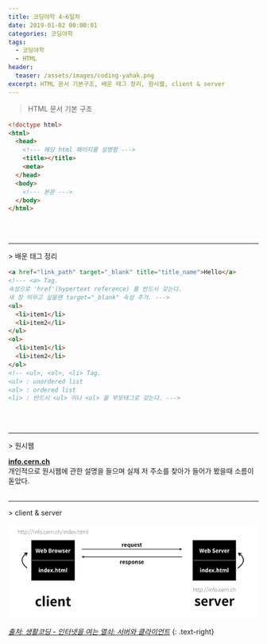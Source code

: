```yaml
---
title: 코딩야학 4~6일차
date: 2019-01-02 00:00:01
categories: 코딩야학
tags:
  - 코딩야학
  - HTML
header:
  teaser: /assets/images/coding-yahak.png
excerpt: HTML 문서 기본구조, 배운 태그 정리, 원시웹, client & server
---
```


> HTML 문서 기본 구조

```html
<!doctype html>
<html>
  <head>
    <!--- 해당 html 페이지를 설명함 --->
    <title></title>
    <meta>
  </head>
  <body>
    <!--- 본문 --->
  </body>
</html>
```
<br><br>
<hr>
> 배운 태그 정리

```html
<a href="link_path" target="_blank" title="title_name">Hello</a>
<!--- <a> Tag.
속성으로 'href'(hypertext reference) 를 반드시 갖는다.
새 창 띄우고 싶을땐 target="_blank" 속성 추가. --->
<ul>
  <li>item1</li>
  <li>item2</li>
</ul>
<ol>
  <li>item1</li>
  <li>item2</li>
</ol>
<!-- <ul>, <ol>, <li> Tag.
<ul> : unordered list
<ol> : ordered list
<li> : 반드시 <ul> 이나 <ol> 을 부모태그로 갖는다. --->
```
<br><br>
<hr>
> 원시웹

**[info.cern.ch](http://info.cern.ch)**
<br>
개인적으로 원시웹에 관한 설명을 들으며 실제 저 주소를 찾아가 들어가 봤을때 소름이 돋았다.
<br><br>
<hr>
> client & server

![client & server](/assets/images/coding-yahak4~6-client_server.PNG)<br>

<cite>[출처: 생활코딩 - 인터넷을 여는 열쇠: 서버와 클라이언트](https://opentutorials.org/course/3084/18890)</cite>
{: .text-right}
<br>
